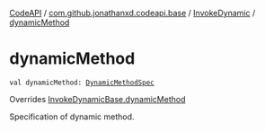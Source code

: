 [CodeAPI](../../index.md) / [com.github.jonathanxd.codeapi.base](../index.md) / [InvokeDynamic](index.md) / [dynamicMethod](.)

# dynamicMethod

`val dynamicMethod: `[`DynamicMethodSpec`](../../com.github.jonathanxd.codeapi.common/-dynamic-method-spec/index.md)

Overrides [InvokeDynamicBase.dynamicMethod](../-invoke-dynamic-base/dynamic-method.md)

Specification of dynamic method.

